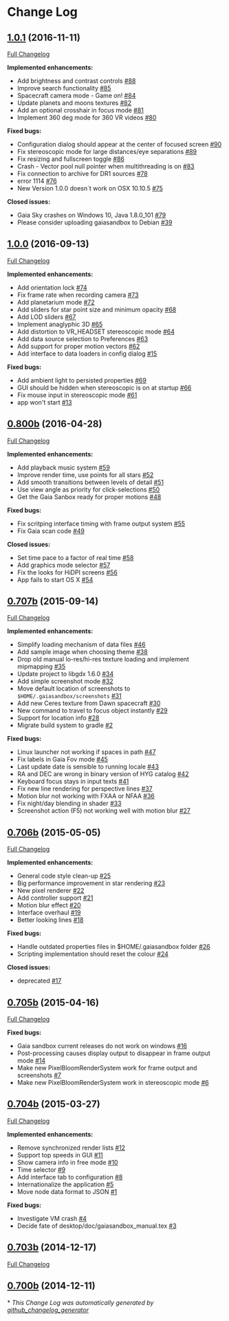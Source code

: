 # Change Log

## [1.0.1](https://github.com/ari-zah/gaiasky/tree/1.0.1) (2016-11-11)
[Full Changelog](https://github.com/ari-zah/gaiasky/compare/1.0.0...1.0.1)

**Implemented enhancements:**

- Add brightness and contrast controls [\#88](https://github.com/ari-zah/gaiasky/issues/88)
- Improve search functionality [\#85](https://github.com/ari-zah/gaiasky/issues/85)
- Spacecraft camera mode - Game on! [\#84](https://github.com/ari-zah/gaiasky/issues/84)
- Update planets and moons textures [\#82](https://github.com/ari-zah/gaiasky/issues/82)
- Add an optional crosshair in focus mode [\#81](https://github.com/ari-zah/gaiasky/issues/81)
- Implement 360 deg mode for 360 VR videos [\#80](https://github.com/ari-zah/gaiasky/issues/80)

**Fixed bugs:**

- Configuration dialog should appear at the center of focused screen [\#90](https://github.com/ari-zah/gaiasky/issues/90)
- Fix stereoscopic mode for large distances/eye separations [\#89](https://github.com/ari-zah/gaiasky/issues/89)
- Fix resizing and fullscreen toggle [\#86](https://github.com/ari-zah/gaiasky/issues/86)
- Crash - Vector pool null pointer when multithreading is on [\#83](https://github.com/ari-zah/gaiasky/issues/83)
- Fix connection to archive for DR1 sources [\#78](https://github.com/ari-zah/gaiasky/issues/78)
- error 1114 [\#76](https://github.com/ari-zah/gaiasky/issues/76)
- New Version 1.0.0 doesn`t work on OSX 10.10.5 [\#75](https://github.com/ari-zah/gaiasky/issues/75)

**Closed issues:**

- Gaia Sky crashes on Windows 10, Java 1.8.0\_101 [\#79](https://github.com/ari-zah/gaiasky/issues/79)
- Please consider uploading gaiasandbox to Debian [\#39](https://github.com/ari-zah/gaiasky/issues/39)

## [1.0.0](https://github.com/ari-zah/gaiasky/tree/1.0.0) (2016-09-13)
[Full Changelog](https://github.com/ari-zah/gaiasky/compare/0.800b...1.0.0)

**Implemented enhancements:**

- Add orientation lock [\#74](https://github.com/ari-zah/gaiasky/issues/74)
- Fix frame rate when recording camera [\#73](https://github.com/ari-zah/gaiasky/issues/73)
- Add planetarium mode [\#72](https://github.com/ari-zah/gaiasky/issues/72)
- Add sliders for star point size and minimum opacity [\#68](https://github.com/ari-zah/gaiasky/issues/68)
- Add LOD sliders [\#67](https://github.com/ari-zah/gaiasky/issues/67)
- Implement anaglyphic 3D [\#65](https://github.com/ari-zah/gaiasky/issues/65)
- Add distortion to VR\_HEADSET stereoscopic mode [\#64](https://github.com/ari-zah/gaiasky/issues/64)
- Add data source selection to Preferences [\#63](https://github.com/ari-zah/gaiasky/issues/63)
- Add support for proper motion vectors [\#62](https://github.com/ari-zah/gaiasky/issues/62)
- Add interface to data loaders in config dialog [\#15](https://github.com/ari-zah/gaiasky/issues/15)

**Fixed bugs:**

- Add ambient light to persisted properties [\#69](https://github.com/ari-zah/gaiasky/issues/69)
- GUI should be hidden when stereoscopic is on at startup [\#66](https://github.com/ari-zah/gaiasky/issues/66)
- Fix mouse input in stereoscopic mode [\#61](https://github.com/ari-zah/gaiasky/issues/61)
- app won't start [\#13](https://github.com/ari-zah/gaiasky/issues/13)

## [0.800b](https://github.com/ari-zah/gaiasky/tree/0.800b) (2016-04-28)
[Full Changelog](https://github.com/ari-zah/gaiasky/compare/0.707b...0.800b)

**Implemented enhancements:**

- Add playback music system [\#59](https://github.com/ari-zah/gaiasky/issues/59)
- Improve render time, use points for all stars [\#52](https://github.com/ari-zah/gaiasky/issues/52)
- Add smooth transitions between levels of detail [\#51](https://github.com/ari-zah/gaiasky/issues/51)
- Use view angle as priority for click-selections [\#50](https://github.com/ari-zah/gaiasky/issues/50)
- Get the Gaia Sanbox ready for proper motions [\#48](https://github.com/ari-zah/gaiasky/issues/48)

**Fixed bugs:**

- Fix scritping interface timing with frame output system [\#55](https://github.com/ari-zah/gaiasky/issues/55)
- Fix Gaia scan code [\#49](https://github.com/ari-zah/gaiasky/issues/49)

**Closed issues:**

- Set time pace to a factor of real time [\#58](https://github.com/ari-zah/gaiasky/issues/58)
- Add graphics mode selector [\#57](https://github.com/ari-zah/gaiasky/issues/57)
- Fix the looks for HiDPI screens [\#56](https://github.com/ari-zah/gaiasky/issues/56)
- App fails to start OS X [\#54](https://github.com/ari-zah/gaiasky/issues/54)

## [0.707b](https://github.com/ari-zah/gaiasky/tree/0.707b) (2015-09-14)
[Full Changelog](https://github.com/ari-zah/gaiasky/compare/0.706b...0.707b)

**Implemented enhancements:**

- Simplify loading mechanism of data files [\#46](https://github.com/ari-zah/gaiasky/issues/46)
- Add sample image when choosing theme [\#38](https://github.com/ari-zah/gaiasky/issues/38)
- Drop old manual lo-res/hi-res texture loading and implement mipmapping [\#35](https://github.com/ari-zah/gaiasky/issues/35)
- Update project to libgdx 1.6.0 [\#34](https://github.com/ari-zah/gaiasky/issues/34)
- Add simple screenshot mode [\#32](https://github.com/ari-zah/gaiasky/issues/32)
- Move default location of screenshots to `$HOME/.gaiasandbox/screenshots` [\#31](https://github.com/ari-zah/gaiasky/issues/31)
- Add new Ceres texture from Dawn spacecraft [\#30](https://github.com/ari-zah/gaiasky/issues/30)
- New command to travel to focus object instantly [\#29](https://github.com/ari-zah/gaiasky/issues/29)
- Support for location info [\#28](https://github.com/ari-zah/gaiasky/issues/28)
- Migrate build system to gradle [\#2](https://github.com/ari-zah/gaiasky/issues/2)

**Fixed bugs:**

- Linux launcher not working if spaces in path [\#47](https://github.com/ari-zah/gaiasky/issues/47)
- Fix labels in Gaia Fov mode [\#45](https://github.com/ari-zah/gaiasky/issues/45)
- Last update date is sensible to running locale [\#43](https://github.com/ari-zah/gaiasky/issues/43)
- RA and DEC are wrong in binary version of HYG catalog [\#42](https://github.com/ari-zah/gaiasky/issues/42)
- Keyboard focus stays in input texts [\#41](https://github.com/ari-zah/gaiasky/issues/41)
- Fix new line rendering for perspective lines [\#37](https://github.com/ari-zah/gaiasky/issues/37)
- Motion blur not working with FXAA or NFAA [\#36](https://github.com/ari-zah/gaiasky/issues/36)
- Fix night/day blending in shader  [\#33](https://github.com/ari-zah/gaiasky/issues/33)
- Screenshot action \(F5\) not working well with motion blur [\#27](https://github.com/ari-zah/gaiasky/issues/27)

## [0.706b](https://github.com/ari-zah/gaiasky/tree/0.706b) (2015-05-05)
[Full Changelog](https://github.com/ari-zah/gaiasky/compare/0.705b...0.706b)

**Implemented enhancements:**

- General code style clean-up  [\#25](https://github.com/ari-zah/gaiasky/issues/25)
- Big performance improvement in star rendering [\#23](https://github.com/ari-zah/gaiasky/issues/23)
- New pixel renderer [\#22](https://github.com/ari-zah/gaiasky/issues/22)
- Add controller support [\#21](https://github.com/ari-zah/gaiasky/issues/21)
- Motion blur effect [\#20](https://github.com/ari-zah/gaiasky/issues/20)
- Interface overhaul [\#19](https://github.com/ari-zah/gaiasky/issues/19)
- Better looking lines [\#18](https://github.com/ari-zah/gaiasky/issues/18)

**Fixed bugs:**

- Handle outdated properties files in $HOME/.gaiasandbox folder [\#26](https://github.com/ari-zah/gaiasky/issues/26)
- Scripting implementation should reset the colour [\#24](https://github.com/ari-zah/gaiasky/issues/24)

**Closed issues:**

- deprecated [\#17](https://github.com/ari-zah/gaiasky/issues/17)

## [0.705b](https://github.com/ari-zah/gaiasky/tree/0.705b) (2015-04-16)
[Full Changelog](https://github.com/ari-zah/gaiasky/compare/0.704b...0.705b)

**Fixed bugs:**

- Gaia sandbox current releases do not work on windows [\#16](https://github.com/ari-zah/gaiasky/issues/16)
- Post-processing causes display output to disappear in frame output mode [\#14](https://github.com/ari-zah/gaiasky/issues/14)
- Make new PixelBloomRenderSystem work for frame output and screenshots [\#7](https://github.com/ari-zah/gaiasky/issues/7)
- Make new PixelBloomRenderSystem work in stereoscopic mode [\#6](https://github.com/ari-zah/gaiasky/issues/6)

## [0.704b](https://github.com/ari-zah/gaiasky/tree/0.704b) (2015-03-27)
[Full Changelog](https://github.com/ari-zah/gaiasky/compare/0.703b...0.704b)

**Implemented enhancements:**

- Remove synchronized render lists [\#12](https://github.com/ari-zah/gaiasky/issues/12)
- Support top speeds in GUI [\#11](https://github.com/ari-zah/gaiasky/issues/11)
- Show camera info in free mode [\#10](https://github.com/ari-zah/gaiasky/issues/10)
- Time selector [\#9](https://github.com/ari-zah/gaiasky/issues/9)
- Add interface tab to configuration [\#8](https://github.com/ari-zah/gaiasky/issues/8)
- Internationalize the application [\#5](https://github.com/ari-zah/gaiasky/issues/5)
- Move node data format to JSON [\#1](https://github.com/ari-zah/gaiasky/issues/1)

**Fixed bugs:**

- Investigate VM crash [\#4](https://github.com/ari-zah/gaiasky/issues/4)
- Decide fate of desktop/doc/gaiasandbox\_manual.tex [\#3](https://github.com/ari-zah/gaiasky/issues/3)

## [0.703b](https://github.com/ari-zah/gaiasky/tree/0.703b) (2014-12-17)
[Full Changelog](https://github.com/ari-zah/gaiasky/compare/0.700b...0.703b)

## [0.700b](https://github.com/ari-zah/gaiasky/tree/0.700b) (2014-12-11)


\* *This Change Log was automatically generated by [github_changelog_generator](https://github.com/skywinder/Github-Changelog-Generator)*